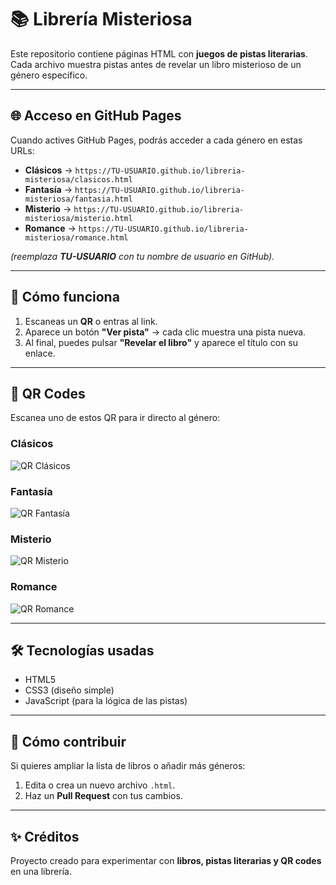 # 📚 Librería Misteriosa

Este repositorio contiene páginas HTML con **juegos de pistas literarias**.  
Cada archivo muestra pistas antes de revelar un libro misterioso de un género específico.

---

## 🌐 Acceso en GitHub Pages

Cuando actives GitHub Pages, podrás acceder a cada género en estas URLs:

- **Clásicos** → `https://TU-USUARIO.github.io/libreria-misteriosa/clasicos.html`
- **Fantasía** → `https://TU-USUARIO.github.io/libreria-misteriosa/fantasia.html`
- **Misterio** → `https://TU-USUARIO.github.io/libreria-misteriosa/misterio.html`
- **Romance** → `https://TU-USUARIO.github.io/libreria-misteriosa/romance.html`

*(reemplaza **TU-USUARIO** con tu nombre de usuario en GitHub).*

---

## 📖 Cómo funciona

1. Escaneas un **QR** o entras al link.  
2. Aparece un botón **"Ver pista"** → cada clic muestra una pista nueva.  
3. Al final, puedes pulsar **"Revelar el libro"** y aparece el título con su enlace.  

---

## 📸 QR Codes

Escanea uno de estos QR para ir directo al género:

### Clásicos
![QR Clásicos](qr/clasicos.png)

### Fantasía
![QR Fantasía](qr/fantasia.png)

### Misterio
![QR Misterio](qr/misterio.png)

### Romance
![QR Romance](qr/romance.png)

---

## 🛠️ Tecnologías usadas
- HTML5  
- CSS3 (diseño simple)  
- JavaScript (para la lógica de las pistas)  

---

## 🚀 Cómo contribuir
Si quieres ampliar la lista de libros o añadir más géneros:
1. Edita o crea un nuevo archivo `.html`.  
2. Haz un **Pull Request** con tus cambios.  

---

## ✨ Créditos
Proyecto creado para experimentar con **libros, pistas literarias y QR codes** en una librería.  
